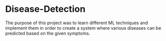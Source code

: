 # Disease-Detection
The purpose of this project was to learn different ML techniques and implement them in order to create a system where various diseases can be predicted based on the given symptoms.
